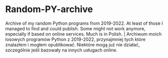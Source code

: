 # Random-PY-archive
Archive of my random Python programs from 2019-2022. At least of those I managed to find and could publish. Some might not work anymore, especially if based on online services. Much is in Polish.
  |  Archiwum moich losowych programów Python z 2019-2022, przynajmniej tych które znalazłem i mogłem opublikować. Niektóre mogą już nie działać, szczególnie jeśli bazowały na innych usługach online. 
